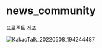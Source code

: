 # news_community
프로젝트 레포

![KakaoTalk_20220508_194244487](https://user-images.githubusercontent.com/68278903/167773592-0153f6d8-f187-4fbf-b747-088b864d2785.jpg)

